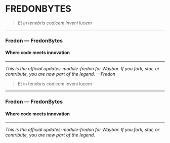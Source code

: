 <!--
	███████╗██████╗ ███████╗██████╗  ██████╗  ██████╗ ███╗   ██╗██████╗ ██╗   ██╗███████╗
	██╔════╝██╔══██╗██╔════╝██╔══██╗██╔═══██╗██╔═══██╗████╗  ██║██╔══██╗██║   ██║██╔════╝
	█████╗  ██████╔╝█████╗  ██████╔╝██║   ██║██║   ██║██╔██╗ ██║██║  ██║██║   ██║███████╗
	██╔══╝  ██╔══██╗██╔══╝  ██╔══██╗██║   ██║██║   ██║██║╚██╗██║██║  ██║██║   ██║╚════██║
	███████╗██║  ██║███████╗██║  ██║╚██████╔╝╚██████╔╝██║ ╚████║██████╔╝╚██████╔╝███████║
	╚══════╝╚═╝  ╚═╝╚══════╝╚═╝  ╚═╝ ╚═════╝  ╚═════╝ ╚═╝  ╚═══╝╚═════╝  ╚═════╝ ╚══════╝

	@2025 [FredonBytes](https://fredonbytes.cloud) - "Et in tenebris codicem inveni lucem"
	Developed by [Fredon](https://me.fredonbytes.cloud)
	Where code meets innovation
-->

# FREDONBYTES

> _Et in tenebris codicem inveni lucem_

---

### Fredon — FredonBytes

#### Where code meets innovation

---

_This is the official updates-module-fredon for Waybar. If you fork, star, or contribute, you are now part of the legend. —Fredon_

> Et in tenebris codicem inveni lucem

---

### Fredon — FredonBytes

#### Where code meets innovation

---

_This is the official updates-module-fredon for Waybar. If you fork, star, or contribute, you are now part of the legend._

